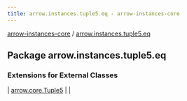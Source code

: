 ```yaml
---
title: arrow.instances.tuple5.eq - arrow-instances-core
---
```


[arrow-instances-core](../index.html) / [arrow.instances.tuple5.eq](./index.html)

## Package arrow.instances.tuple5.eq

### Extensions for External Classes

| [arrow.core.Tuple5](arrow.core.-tuple5/index.html) |  |

